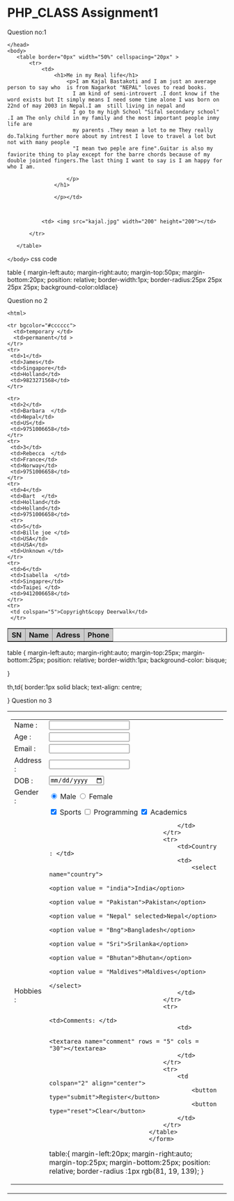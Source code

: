 # PHP_CLASS Assignment1
Question no:1
<html>
    <head>
    <title>bio</title>
    <link rel="stylesheet" type="text/css" href="bio.css"
           
		   
    </head>
    <body>
       <table border="0px" width="50%" cellspacing="20px" >
           <tr>
               <td>
                   <h1>Me in my Real life</h1>
                       <p>I am Kajal Bastakoti and I am just an average person to say who  is from Nagarkot "NEPAL" loves to read books.
                         I am kind of semi-introvert .I dont know if the word exists but It simply means I need some time alone I was born on 22nd of may 2003 in Nepal.I am  still living in nepal and 
                         I go to my high School "Sifal secondary school" .I am The only child in my family and the most important people inmy life are 
                         my parents .They mean a lot to me They really do.Talking further more about my intrest I love to travel a lot but not with many people 
                         "I mean two peple are fine".Guitar is also my faviorite thing to play except for the barre chords because of my double jointed fingers.The last thing I want to say is I am happy for who I am.
                         
                       </p>
                   </h1>

                   </p></td>
                    

              
               <td> <img src="kajal.jpg" width="200" height="200"></td>
              
           </tr>
           
       </table>

    </body>
</html>
css code

table {
    margin-left:auto;
    margin-right:auto;
    margin-top:50px;
    margin-bottom:20px;
    position: relative;
    border-width:1px;
    border-radius:25px 25px 25px 25px;
    background-color:oldlace}
    
 Question no 2
 
    <html> 
   <head>
         <title > Table</title>
		<link rel="stylesheet" type="text/css" href="stylesphp.css"
    </head>
<body>
   <table cellspacing="0" border="1px">
    <tr bgcolor="#cccccc">
      <th rowspan="2"valign="middle">SN</th>
      <th rowspan="2"valign="middle">Name</th>
      <th colspan="2"> Adress</th>
      <th rowspan="2" bgcolor="#cccccc">Phone</th> 
    </tr>

    <tr bgcolor="#cccccc">
      <td>temporary </td> 
	  <td>permanent</td >
	</tr>
	<tr>
	 <td>1</td>
	 <td>James</td>
	 <td>Singapore</td>
     <td>Holland</td>
	 <td>9823271568</td>
    </tr>
	
	<tr>
	 <td>2</td>
	 <td>Barbara  </td>  
	 <td>Nepal</td>
	 <td>US</td>
	 <td>9751006658</td>
	</tr>
	<tr>
	 <td>3</td>
	 <td>Rebecca  </td>  
	 <td>France</td>
	 <td>Norway</td>
	 <td>9751006658</td>
	</tr>
	<tr>
	 <td>4</td>
	 <td>Bart  </td>  
	 <td>Holland</td>
	 <td>Holland</td>
	 <td>9751006658</td>
	 <tr>
	 <td>5</td>
	 <td>Bille joe </td>  
	 <td>USA</td>
	 <td>USA</td>
	 <td>Unknown </td>
	</tr>
	<tr>
	 <td>6</td>
	 <td>Isabella  </td>  
	 <td>Singapre</td>
	 <td>Taipei </td>
	 <td>9412006658</td>
	</tr>
	<tr>
	 <td colspan="5">Copyright&copy Deerwalk</td>
	 </tr>
</body>	
    </table>

</html>


table {
    margin-left:auto;
    margin-right:auto;
    margin-top:25px;
    margin-bottom:25px;
    position: relative;
    border-width:1px;
    background-color: bisque;
    



}

 th,td{
              border:1px solid black;
              text-align: centre;
              

}
    Question no 3
    
    
    

			
<html>
	<head>
		<title>Registration Form</title>
		<link rel="stylesheet" type="text/css" href="phpstyles.css"
	</head>
	<body>
		<table>
            <tr>
                <td>
                        <form name="registration" method="post" action="index.php">
                                <table border="0 px"  width="50%" align="center">
                                    <tr>
                                        <td>Name : </td>
                                        <td><input type="text" name="name" required></td>
                                    </tr>
                                    <tr>
                                        <td>Age : </td>
                                        <td><input type ="number" name="age" required></td>
                                    </tr>
                                    <tr>
                                        <td>Email : </td>
                                        <td><input type ="email" name = "email" required></td>
                                    </tr>
                                    <tr>
                                        <td>Address : </td>
                                        <td><input type="text" name="address" required></td>
                                    </tr>
                                    <tr>
                                        <td>DOB : </td>
                                        <td><input type = "date" name="dob" required></td>
                                    </tr>
                                    <tr>
                                        <td>Gender : </td>
                                        <td><input type = "radio" value = "male" name="gender" checked> Male <input type = "radio" value = "female" name = "gender"> Female </td>
                                    </tr>
                                    <tr>
                                        <td>Hobbies : </td>
                                        <td>
                                            <input type="checkbox" value = "dancing" name="hobbies" checked> Sports
                                            <input type="checkbox" value = "Programming" name="hobbies"> Programming
                                            <input type = "checkbox" value = "music" name="hobbies" checked> Academics <br>
                                            
                                        </td>
                                    </tr>
                                    <tr>
                                        <td>Country : </td>
                                        <td>
                                            <select name="country">
                                                <option value = "india">India</option>
                                                <option value = "Pakistan">Pakistan</option>
                                                <option value = "Nepal" selected>Nepal</option>
                                                <option value = "Bng">Bangladesh</option>
                                                <option value = "Sri">Srilanka</option>
                                                <option value = "Bhutan">Bhutan</option>
                                                <option value = "Maldives">Maldives</option>
                                              </select>
                                        </td>
                                    </tr>
                                    <tr>
                                        <td>Comments: </td>
                                        <td>
                                            <textarea name="comment" rows = "5" cols = "30"></textarea>
                                        </td>
                                    </tr>
                                    <tr>
                                        <td colspan="2" align="center">
                                            <button type="submit">Register</button>
                                            <button type="reset">Clear</button>
                                        </td>
                                    </tr>
                                </table>
                                </form>
                
</html>

table:{
              margin-left:20px;
              margin-right:auto;
              margin-top:25px;
              margin-bottom:25px;
              position: relative;
               border-radius :1px rgb(81, 19, 139);
}
    




